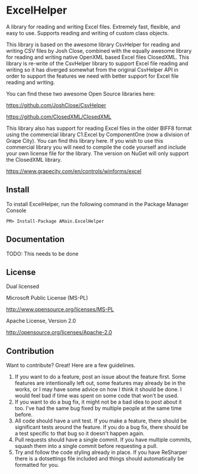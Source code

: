 # ExcelHelper

A library for reading and writing Excel files. Extremely fast, flexible, and easy to use. Supports reading and writing of custom class objects.

This library is based on the awesome library CsvHelper for reading and writing CSV files by Josh Close, combined with the equally awesome
library for reading and writing native OpenXML based Excel files ClosedXML. This library is re-write of the CsvHelper library to support Excel
file reading and writing so it has diverged somewhat from the original CsvHelper API in order to support the features we need with better support
for Excel file reading and writing. 

You can find these two awesome Open Source libraries here:

https://github.com/JoshClose/CsvHelper

https://github.com/ClosedXML/ClosedXML

This library also has support for reading Excel files in the older BIFF8 format using the commercial library C1.Excel by ComponentOne (now a 
division of Grape City). You can find this library here. If you wish to use this commercial library you will need to compile the code yourself
and include your own license file for the library. The version on NuGet will only support the ClosedXML library.

https://www.grapecity.com/en/controls/winforms/excel

## Install

To install ExcelHelper, run the following command in the Package Manager Console

    PM> Install-Package AMain.ExcelHelper

## Documentation

TODO: This needs to be done

## License

Dual licensed

Microsoft Public License (MS-PL)

http://www.opensource.org/licenses/MS-PL

Apache License, Version 2.0

http://opensource.org/licenses/Apache-2.0

## Contribution

Want to contribute? Great! Here are a few guidelines.

1. If you want to do a feature, post an issue about the feature first. Some features are intentionally left out, some features may already be in the works, or I may have some advice on how I think it should be done. I would feel bad if time was spent on some code that won't be used.
2. If you want to do a bug fix, it might not be a bad idea to post about it too. I've had the same bug fixed by multiple people at the same time before.
3. All code should have a unit test. If you make a feature, there should be significant tests around the feature. If you do a bug fix, there should be a test specific to that bug so it doesn't happen again.
4. Pull requests should have a single commit. If you have multiple commits, squash them into a single commit before requesting a pull.
5. Try and follow the code styling already in place. If you have ReSharper there is a dotsettings file included and things should automatically be formatted for you.
